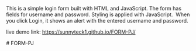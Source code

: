 ‎This is a simple login form built with HTML and JavaScript.
‎The form has fields for username and password.
‎Styling is applied with JavaScript.
‎
‎When you click Login, it shows an alert with the entered username and password.


live demo link: https://sunnyteck1.github.io/FORM-PJ/


‎# FORM-PJ
